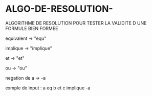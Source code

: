 # ALGO-DE-RESOLUTION-
ALGORITHME DE RESOLUTION POUR TESTER LA VALIDITE D UNE FORMULE BIEN FORMEE


equivalent -> "equ"

implique -> "implique"

et -> "et"

ou  -> "ou"

negation de a -> -a

exmple de input : a eq b et c implique -a

